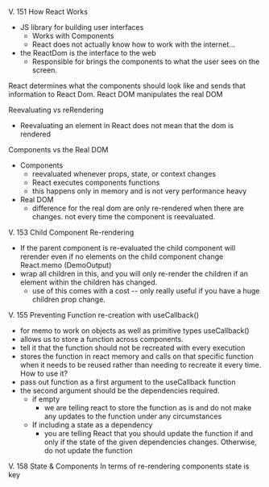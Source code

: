 V. 151 How React Works 
- JS library for building user interfaces
  - Works with Components 
  - React does not actually know how to work with the internet... 
- the ReactDom is the interface to the web
  - Responsible for brings the components to what the user sees on the screen. 

React determines what the components should look like and sends that information to React Dom.
React DOM manipulates the real DOM 

Reevaluating vs reRendering 
- Reevaluating an element in React does not mean that the dom is rendered

Components vs the Real DOM 
- Components 
  - reevaluated whenever props, state, or context changes
  - React executes components functions 
  - this happens only in memory and is not very performance heavy
- Real DOM
  - difference for the real dom are only re-rendered when there are changes. not every time the component is reevaluated.

V. 153 Child Component Re-rendering 
- If the parent component is re-evaluated the child component will rerender even if no elements on the child component change
React.memo (DemoOutput)
- wrap all children in this, and you will only re-render the children if an element within the children has changed. 
  - use of this comes with a cost -- only really useful if you have a huge children prop change. 

V. 155 Preventing Function re-creation with useCallback()
-  for memo to work on objects as well as primitive types
useCallback()
- allows us to store a function across components. 
- tell it that the function should not be recreated with every execution
- stores the function in react memory and calls on that specific function when it needs to be reused rather than needing to recreate it every time. 
How to use it? 
- pass out function as a first argument to the useCallback function
- the second argument should be the dependencies required. 
  - if empty 
    - we are telling react to store the function as is and do not make any updates to the function under any circumstances 
  - If including a state as a dependency 
    - you are telling React that you should update the function if and only if the state of the given dependencies changes. Otherwise, do not update the function 

V. 158 State & Components 
In terms of re-rendering components state is key  